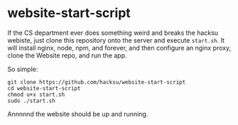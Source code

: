 website-start-script
====================

If the CS department ever does something weird and breaks the hacksu webiste,
just clone this repository onto the server and execute `start.sh`. It will
install nginx, node, npm, and forever, and then configure an nginx proxy, clone
the Website repo, and run the app.

So simple:
```
git clone https://github.com/hacksu/website-start-script
cd website-start-script
chmod u+x start.sh
sudo ./start.sh
```
Annnnnd the website should be up and running.
